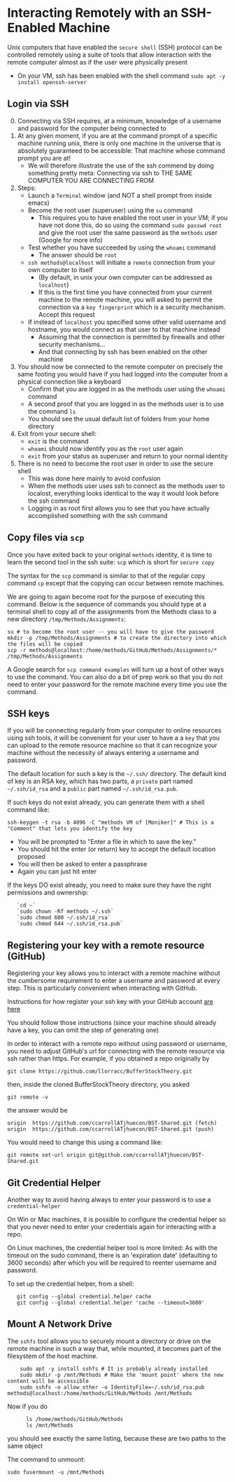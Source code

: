 # Interacting Remotely with an SSH-Enabled Machine

Unix computers that have enabled the `secure shell` (SSH) protocol can be controlled remotely using a suite of tools
that allow interaction with the remote computer almost as if the user were physically present

* On your VM, ssh has been enabled with the shell command `sudo apt -y install openssh-server`

## Login via SSH
0. Connecting via SSH requires, at a minimum, knowledge of a username and password for the computer being connected to
0. At any given moment, if you are at the command prompt of a specific machine running unix, there is only one machine in the universe that is absolutely guaranteed to be accessible: That machine whose command prompt you are at!
   * We will therefore illustrate the use of the ssh commend by doing something pretty meta: Connecting via ssh to THE SAME COMPUTER YOU ARE CONNECTING FROM
0. Steps:
   * Launch a `Terminal` window (and NOT a shell prompt from inside emacs)
   * Become the root user (superuser) using the `su` command
      * This requires you to have enabled the root user in your VM; if you have not done this, do so using the command `sudo passwd root` and give the root user the same password as the `methods` user (Google for more info)
   * Test whether you have succeeded by using the `whoami` command
      * The answer should be `root`
   * `ssh methods@localhost` will initiate a `remote` connection from your own computer to itself
	  * (By default, in unix your own computer can be addressed as `localhost`)
      * If this is the first time you have connected from your current machine to the remote machine, you will asked to permit the connection va a `key fingerprint` which is a security mechanism. Accept this request
   * If instead of `localhost` you specified some other valid username and hostname, you would connect as that user to that machine instead
      * Assuming that the connection is permitted by firewalls and other security mechanisms...
	  * And that connecting by ssh has been enabled on the other machine
0. You should now be connected to the remote computer on precisely the same footing you would have if you had logged into the computer from a physical connection like a keyboard
   * Confirm that you are logged in as the methods user using the `whoami` command
   * A second proof that you are logged in as the methods user is to use the command `ls`
   * You should see the usual default list of folders from your home directory
0. Exit from your secure shell:
   * `exit` is the command
   * `whoami` should now identify you as the `root` user again
   * `exit` from your status as superuser and return to your normal identity
0. There is no need to become the root user in order to use the secure shell
   * This was done here mainly to avoid confusion
   * When the methods user uses ssh to connect as the methods user to localost, everything looks identical to the way it would look before the ssh command
   * Logging in as root first allows you to see that you have actually accomplished something with the ssh command

## Copy files via `scp`

Once you have exited back to your original `methods` identity, it is time to learn the second tool in the ssh suite: `scp` which is short for `secure copy`

The syntax for the `scp` command is similar to that of the regular copy command `cp` except that the copying can occur between remote machines.

We are going to again become root for the purpose of executing this command. Below is the sequence of commands you should type at a terminal shell to copy all of the assignments from the Methods class to a new directory `/tmp/Methods/Assignments`:

    su # to become the root user -- you will have to give the password
	mkdir -p /tmp/Methods/Assignments # to create the directory into which the files will be copied
	scp -r methods@localhost:/home/methods/GitHub/Methods/Assignments/* /tmp/Methods/Assignments

A Google search for `scp command examples` will turn up a host of other ways to use the command. You can also do a bit of
prep work so that you do not need to enter your password for the remote machine every time you use the command.

## SSH keys

If you will be connecting regularly from your computer to online resources using ssh tools, it will be convenient for your user to have a a `key` that you can upload to the remote resource machine so that it can recognize your machine without the necessity of always entering a username and password.

The default location for such a key is the `~/.ssh/` directory. The default kind of key is an RSA key, which has two parts, a `private` part named `~/.ssh/id_rsa` and a `public` part named `~/.ssh/id_rsa.pub`.  

If such keys do not exist already, you can generate them with a shell command like:

	ssh-keygen -t rsa -b 4096 -C "methods VM of [Moniker]" # This is a "Comment" that lets you identify the key

   * You will be prompted to "Enter a file in which to save the key."
   * You should hit the enter (or return) key to accept the default location proposed
   * You will then be asked to enter a passphrase
   * Again you can just hit enter

If the keys DO exist already, you need to make sure they have the right permissions and ownership:

```
   `cd ~`
   `sudo chown -Rf methods ~/.ssh`
   `sudo chmod 600 ~/.ssh/id_rsa`
   `sudo chmod 644 ~/.ssh/id_rsa.pub`
```

## Registering your key with a remote resource (GitHub)

   Registering your key allows you to interact with a remote machine without the cumbersome requirement to enter a username and password at every step. This is particularly convenient when interacting with GitHub.

   Instructions for how register your ssh key with your GitHub account [are here](https://help.github.com/en/articles/adding-a-new-ssh-key-to-your-github-account)

   You should follow those instructions (since your machine should already have a key, you can omit the step of generating one)

   In order to interact with a remote repo without using password or username, you need to adjust GitHub's url for connecting with the remote resource via ssh rather than https.  For example, if you obtained a repo originally by

   `git clone https://github.com/llorracc/BufferStockTheory.git`

   then, inside the cloned BufferStockTheory directory, you asked

   `git remote -v`

   the answer would be

   `origin	https://github.com/ccarrollATjhuecon/BST-Shared.git (fetch)`
   `origin	https://github.com/ccarrollATjhuecon/BST-Shared.git (push)`

You would need to change this using a command like:

  `git remote set-url origin git@github.com/ccarrollATjhuecon/BST-Shared.git`

## Git Credential Helper

Another way to avoid having always to enter your password is to use a `credential-helper`

On Win or Mac machines, it is possible to configure the credential helper so that you never need to enter your credentials again for interacting with a repo.

On Linux machines, the credential helper tool is more limited: As with the timeout on the sudo command, there is an 'expiration date' (defaulting to 3600 seconds) after which you will be required to reenter username and password.

To set up the credential helper, from a shell:

```
   git config --global credential.helper cache
   git config --global credential.helper 'cache --timeout=3600'
```   

## Mount A Network Drive

The `sshfs` tool allows you to securely mount a directory or drive on the remote machine in such a way that, while mounted, it becomes part of the filesystem of the host machine.

```
	sudo apt -y install sshfs # It is probably already installed
	sudo mkdir -p /mnt/Methods # Make the 'mount point' where the new content will be accessible
	sudo sshfs -o allow_other -o IdentityFile=~/.ssh/id_rsa.pub methods@localhost:/home/methods/GitHub/Methods /mnt/Methods
```

Now if you do

```
      ls /home/methods/GitHub/Methods
      ls /mnt/Methods
```

you should see exactly the same listing, because these are two paths to the same object

The command to unmount:

	sudo fusermount -u /mnt/Methods

